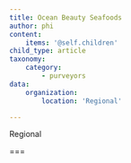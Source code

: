 ```yaml
---
title: Ocean Beauty Seafoods
author: phi
content:
    items: '@self.children'
child_type: article
taxonomy:
    category:
        - purveyors
data:
    organization:
        location: 'Regional'

---
```


<span class="loc">Regional</span>

===


